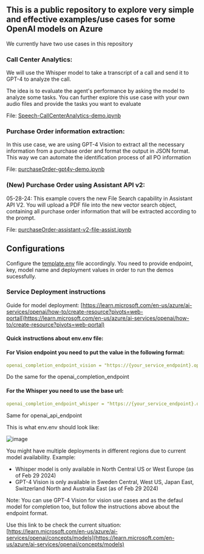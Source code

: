 ## This is a public repository to explore very simple and effective examples/use cases for some OpenAI models on Azure

We currently have two use cases in this repository

### Call Center Analytics:

We will use the Whisper model to take a transcript of a call and send it to GPT-4 to analyze the call.

The idea is to evaluate the agent's performance by asking the model to analyze some tasks. You can further explore this use case with your own audio files and provide the tasks you want to evaluate

File: [Speech-CallCenterAnalytics-demo.ipynb](Speech-CallCenterAnalytics-demo.ipynb)

### Purchase Order information extraction:

In this use case, we are using GPT-4 Vision to extract all the necessary information from a purchase order and format the output in JSON format. This way we can automate the identification process of all PO information

File: [purchaseOrder-gpt4v-demo.ipynb](purchaseOrder-gpt4v-demo.ipynb)

### (New) Purchase Order using Assistant API v2:

05-28-24: This example covers the new File Search capability in Assistant API V2. You will upload a PDF file into the new vector search object, containing all purchase order information that will be extracted according to the prompt.

File: [purchaseOrder-assistant-v2-file-assist.ipynb](purchaseOrder-assistant-v2-file-assist.ipynb)

## Configurations

Configure the [template.env](template.env) file accordingly. You need to provide endpoint, key, model name and deployment values in order to run the demos sucessfully.

### Service Deployment instructions

Guide for model deployment: [https://learn.microsoft.com/en-us/azure/ai-services/openai/how-to/create-resource?pivots=web-portal[(https://learn.microsoft.com/en-us/azure/ai-services/openai/how-to/create-resource?pivots=web-portal)

#### Quick instructions about env.env file:

#### For Vision endpoint you need to put the value in the following format:

```yaml annotate
openai_completion_endpoint_vision = "https://{your_service_endpoint}.openai.azure.com/openai/deployments/{deployment}/extensions/chat/completions?api-version=2023-07-01-preview"
```

Do the same for the openai_completion_endpoint

#### For the Whisper you need to use the base url:

```yaml annotate
openai_completion_endpoint_whisper = "https://{your_service_endpoint}.openai.azure.com/"
```

Same for openai_api_endpoint

This is what env.env should look like:

![image](https://github.com/jlobrant/OpenAI-Public/assets/31459994/84a57aeb-4fa3-42c4-a029-4736f221d41e)

You might have multiple deployments in different regions due to current model availability. Example:

- Whisper model is only available in North Central US or West Europe (as of Feb 29 2024)
- GPT-4 Vision is only available in Sweden Central, West US, Japan East, Switzerland North and Australia East (as of Feb 29 2024)

Note: You can use GPT-4 Vision for vision use cases and as the defaul model for completion too, but follow the instructions above about the endpoint format.

Use this link to be check the current situation: [https://learn.microsoft.com/en-us/azure/ai-services/openai/concepts/models](https://learn.microsoft.com/en-us/azure/ai-services/openai/concepts/models)
